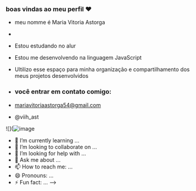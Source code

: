 ### boas vindas ao meu perfil ♥️

- meu nomme é Maria Vitoria Astorga
- 
- Estou estudando no alur
- Estou me desenvolvendo na linguagem JavaScript
- Ultilizo esse espaço para minha organização e compartilhamento dos meus projetos desenvolvidos

- ### você entrar em contato comigo:

- mariavitoriaastorga54@gmail.com

- @viih_ast


![](![image](https://github.com/MariaVitoriaAstorga2D/MariaVitoriaAstorga2D/assets/169212216/588375a3-0372-479a-b3ac-b152277be0a7)










- 🌱 I’m currently learning ...
- 👯 I’m looking to collaborate on ...
- 🤔 I’m looking for help with ...
- 💬 Ask me about ...
- 📫 How to reach me: ...
- 😄 Pronouns: ...
- ⚡ Fun fact: ...
-->
